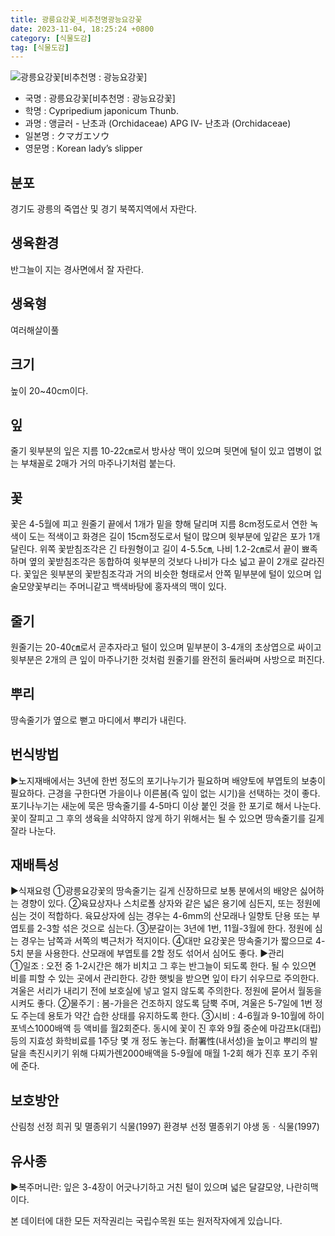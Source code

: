 ```yaml
---
title: 광릉요강꽃_비추천명광능요강꽃
date: 2023-11-04, 18:25:24 +0800
category: [식물도감]
tag: [식물도감]
---
```




![광릉요강꽃[비추천명 : 광능요강꽃]](http://www.nature.go.kr/fileUpload/plants/basic/Orchidaceae/Cypripedium/6259/1_th2.JPG)
- 국명 : 광릉요강꽃[비추천명 : 광능요강꽃]
- 학명 : Cypripedium japonicum Thunb.
- 과명 : 앵글러 - 난초과 (Orchidaceae) APG Ⅳ- 난초과 (Orchidaceae)
- 일본명 : クマガエソウ
- 영문명 : Korean lady’s slipper


## 분포
경기도 광릉의 죽엽산 및 경기 북쪽지역에서 자란다.
## 생육환경
반그늘이 지는 경사면에서 잘 자란다.
## 생육형
여러해살이풀
## 크기
높이 20~40cm이다.
## 잎
줄기 윗부분의 잎은 지름 10-22㎝로서 방사상 맥이 있으며 뒷면에 털이 있고 엽병이 없는 부채꼴로 2매가 거의 마주나기처럼 붙는다.
## 꽃
꽃은 4-5월에 피고 원줄기 끝에서 1개가 밑을 향해 달리며 지름 8cm정도로서 연한 녹색이 도는 적색이고 화경은 길이 15cm정도로서 털이 많으며 윗부분에 잎같은 포가 1개 달린다. 위쪽 꽃받침조각은 긴 타원형이고 길이 4-5.5㎝, 나비 1.2-2㎝로서 끝이 뾰족하며 옆의 꽃받침조각은 동합하여 윗부분의 것보다 나비가 다소 넓고 끝이 2개로 갈라진다. 꽃잎은 윗부분의 꽃받침조각과 거의 비슷한 형태로서 안쪽 밑부분에 털이 있으며 입술모양꽃부리는 주머니같고 백색바탕에 홍자색의 맥이 있다.
## 줄기
원줄기는 20-40㎝로서 곧추자라고 털이 있으며 밑부분이 3-4개의 초상엽으로 싸이고 윗부분은 2개의 큰 잎이 마주나기한 것처럼 원줄기를 완전히 둘러싸며 사방으로 퍼진다.
## 뿌리
땅속줄기가 옆으로 뻗고 마디에서 뿌리가 내린다.
## 번식방법
▶노지재배에서는 3년에 한번 정도의 포기나누기가 필요하며 배양토에 부엽토의 보충이 필요하다. 근경을 구한다면 가을이나 이른봄(즉 잎이 없는 시기)을 선택하는 것이 좋다. 포기나누기는 새눈에 묵은 땅속줄기를 4-5마디 이상 붙인 것을 한 포기로 해서 나눈다. 꽃이 잘피고 그 후의 생육을 쇠약하지 않게 하기 위해서는 될 수 있으면 땅속줄기를 길게 잘라 나눈다.
## 재배특성
▶식재요령①광릉요강꽃의 땅속줄기는 길게 신장하므로 보통 분에서의 배양은 싫어하는 경향이 있다. ②육묘상자나 스치로폴 상자와 같은 넓은 용기에 심든지, 또는 정원에 심는 것이 적합하다. 육묘상자에 심는 경우는 4-6mm의 산모래나 일향토 단용 또는 부엽토를 2-3할 섞은 것으로 심는다. ③분갈이는 3년에 1번, 11월-3월에 한다. 정원에 심는 경우는 남쪽과 서쪽의 벽근처가 적지이다. ④대만 요강꽃은 땅속줄기가 짧으므로 4-5치 분을 사용한다. 산모래에 부엽토를 2할 정도 섞어서 심어도 좋다. ▶관리  ①일조 : 오전 중 1-2시간은 해가 비치고 그 후는 반그늘이 되도록 한다. 될 수 있으면 비를 피할 수 있는 곳에서 관리한다. 강한 햇빛을 받으면 잎이 타기 쉬우므로 주의한다. 겨울은 서리가 내리기 전에 보호실에 넣고 얼지 않도록 주의한다. 정원에 묻어서 월동을 시켜도 좋다. ②물주기 : 봄-가을은 건조하지 않도록 담뿍 주며, 겨울은 5-7일에 1번 정도 주는데 용토가 약간 습한 상태를 유지하도록 한다. ③시비 : 4-6월과 9-10월에 하이포넥스1000배액 등 액비를 월2회준다. 동시에 꽃이 진 후와 9월 중순에 마감프k(대립) 등의 지효성 화학비료를 1주당 몇 개 정도 놓는다. 耐署性(내서성)을 높이고 뿌리의 발달을 촉진시키기 위해 다찌가렌2000배액을 5-9월에 매월 1-2회 해가 진후 포기 주위에 준다.
## 보호방안
산림청 선정 희귀 및 멸종위기 식물(1997)환경부 선정 멸종위기 야생 동ㆍ식물(1997)
## 유사종
▶복주머니란: 잎은 3-4장이 어긋나기하고 거친 털이 있으며 넓은 달걀모양, 나란히맥이다.






본 데이터에 대한 모든 저작권리는 국립수목원 또는 원저작자에게 있습니다.

